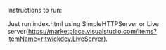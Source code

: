 Instructions to run:

Just run index.html using SimpleHTTPServer or Live server(https://marketplace.visualstudio.com/items?itemName=ritwickdey.LiveServer).

